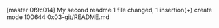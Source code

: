 [master 0f9c014] My second readme
 1 file changed, 1 insertion(+)
 create mode 100644 0x03-git/README.md
